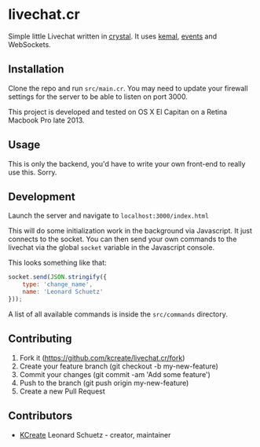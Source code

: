 # livechat.cr

Simple little Livechat written in [crystal](http://crystal-lang.org). It uses [kemal](http://kemalcr.com/), [events](http://github.com/kcreate/events) and WebSockets.

## Installation

Clone the repo and run `src/main.cr`. You may need to update your firewall settings for the server to be able to listen on port 3000.

This project is developed and tested on OS X El Capitan on a Retina Macbook Pro late 2013.

## Usage

This is only the backend, you'd have to write your own front-end to really use this. Sorry.

## Development

Launch the server and navigate to `localhost:3000/index.html`

This will do some initialization work in the background via Javascript. It just connects to the socket. You can then send your own commands to the livechat via the global `socket` variable in the Javascript console.

This looks something like that:
```javascript
socket.send(JSON.stringify({
    type: 'change_name',
    name: 'Leonard Schuetz'
}));
```

A list of all available commands is inside the `src/commands` directory.

## Contributing

1. Fork it (https://github.com/kcreate/livechat.cr/fork)
2. Create your feature branch (git checkout -b my-new-feature)
3. Commit your changes (git commit -am 'Add some feature')
4. Push to the branch (git push origin my-new-feature)
5. Create a new Pull Request

## Contributors

- [KCreate](https://github.com/kcreate) Leonard Schuetz - creator, maintainer
